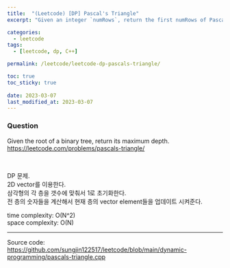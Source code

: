 ```yaml
---
title:  "(Leetcode) [DP] Pascal's Triangle"
excerpt: "Given an integer `numRows`, return the first numRows of Pascal's triangle."

categories:
  - leetcode
tags:
  - [leetcode, dp, C++]

permalink: /leetcode/leetcode-dp-pascals-triangle/

toc: true
toc_sticky: true
 
date: 2023-03-07
last_modified_at: 2023-03-07
---
```


### Question
Given the root of a binary tree, return its maximum depth.  
<https://leetcode.com/problems/pascals-triangle/>


<br>

DP 문제.  
2D vector를 이용한다.  
삼각형의 각 층을 갯수에 맞춰서 1로 초기화한다.  
전 층의 숫자들을 계산해서 현재 층의 vector element들을 업데이트 시켜준다.  

time complexity: O(N^2)  
space complexity: O(N)

---
Source code: <https://github.com/sungjin122517/leetcode/blob/main/dynamic-programming/pascals-triangle.cpp>